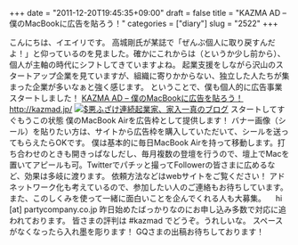+++
date = "2011-12-20T19:45:35+09:00"
draft = false
title = "KAZMA AD – 僕のMacBookに広告を貼ろう！"
categories = ["diary"]
slug = "2522"
+++

こんにちは、イエイリです。
高城剛氏が某誌で「ぜんぶ個人に取り戻すんだよ！」と仰っているのを見ました。確かにこれからは（というか少し前から）、個人が主軸の時代にシフトしてきていますよね。
起業支援をしながら沢山のスタートアップ企業を見ていますが、組織に寄りかからない、独立した人たちが集まった企業が多いなぁと強く感じます。
ということで、僕も個人的に広告事業スタートしました！
<a href="http://kazmad.jp/" target="_blank">KAZMA AD – 僕のMacBookに広告を貼ろう！
http://kazmad.jp/</a>
<a href="/images/ameblo/blog_import_4f7a3b597c717.jpg"><img src="/images/ameblo/blog_import_4f7a3b597c717.jpg"  alt="$悪ふざけ連続起業家、家入一真のブログ" border="0" /></a>
スタートしてすぐもうこの状態
僕のMacBook Airを広告枠として提供します！
バナー画像（シール）を貼りたい方は、サイトから広告枠を購入していただいて、シールを送ってもらえたらOKです。
僕は基本的に毎日MacBook Airを持って移動します。打ち合わせのときも開きっぱなしだし、毎月複数の登壇を行うので、壇上でMacを置いてアピールも可。Twitterでパチッと撮ってFollowerの皆さまに広めるなど、効果は多岐に渡ります。
依頼方法などはwebサイトをご覧ください！
アドネットワーク化も考えているので、参加したい人のご連絡もお待ちしています。
また、このしくみを使って一緒に面白いことを企んでくれる人も大募集。
　hi [at] partycompany.co.jp
昨日始めたばっかりなのにお申し込み多数で対応に追われております。
皆さまの評判は #kazmad でどうぞ。うれしいな。
スペースがなくなったら入れ墨を彫ります！
GQさまの出稿お待ちしております！
